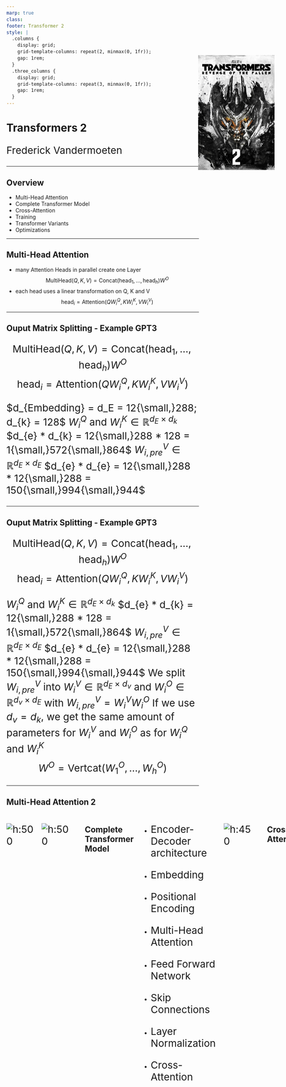```yaml
---
marp: true
class:
footer: Transformer 2
style: |
  .columns {
    display: grid;
    grid-template-columns: repeat(2, minmax(0, 1fr));
    gap: 1rem;
  }
  .three_columns {
    display: grid;
    grid-template-columns: repeat(3, minmax(0, 1fr));
    gap: 1rem;
  }
---
```

<!-- _class:
- lead -->

<style>
img[alt~="top-right"] {
  position: absolute;
  top: 200px;
  right: 30px;
  width: 200px;
}
</style>

# Transformers 2

Frederick Vandermoeten

![top-right](pictures/transformers2.jpg)

---
<!-- paginate: true -->
## Overview

- Multi-Head Attention
- Complete Transformer Model
- Cross-Attention
- Training
- Transformer Variants
- Optimizations

---
<!-- header: Multi-Head Attention -->

## Multi-Head Attention

- many Attention Heads in parallel create one Layer 
  $$\text{MultiHead}(Q, K, V) = \text{Concat}(\text{head}_1, ..., \text{head}_h)W^O$$
- each head uses a linear transformation on Q, K and V
  $$\text{head}_i = \text{Attention}(QW_i^Q, KW_i^K, VW_i^V)$$

---
<!-- header: Multi-Head Attention -->

<style scoped>p{font-size:26px;}</style>

## Ouput Matrix Splitting - Example GPT3

$$\text{MultiHead}(Q, K, V) = \text{Concat}(\text{head}_1, ..., \text{head}_h)W^O$$
$$\text{head}_i = \text{Attention}(QW_i^Q, KW_i^K, VW_i^V)$$

$d_{Embedding} = d_E = 12{\small,}288; d_{k} = 128$
$W^Q_i$ and $W^K_i \in \mathbb{R}^{d_{E} \times d_{k}}$
$d_{e} * d_{k} = 12{\small,}288 * 128 = 1{\small,}572{\small,}864$
$W^V_{i, pre} \in \mathbb{R}^{d_{E} \times d_{E}}$
$d_{e} * d_{e} = 12{\small,}288 * 12{\small,}288 = 150{\small,}994{\small,}944$

---
<!-- header: Multi-Head Attention -->

<style scoped>p{font-size:26px;}</style>

## Ouput Matrix Splitting - Example GPT3

$$\text{MultiHead}(Q, K, V) = \text{Concat}(\text{head}_1, ..., \text{head}_h)W^O$$
$$\text{head}_i = \text{Attention}(QW_i^Q, KW_i^K, VW_i^V)$$

$W^Q_i$ and $W^K_i \in \mathbb{R}^{d_{E} \times d_{k}}$
$d_{e} * d_{k} = 12{\small,}288 * 128 = 1{\small,}572{\small,}864$
$W^V_{i, pre} \in \mathbb{R}^{d_{E} \times d_{E}}$
$d_{e} * d_{e} = 12{\small,}288 * 12{\small,}288 = 150{\small,}994{\small,}944$
We split $W^V_{i, pre}$ into $W^V_i \in \mathbb{R}^{d_{E} \times d_{v}}$ and $W^O_i \in \mathbb{R}^{d_{v} \times d_{E}}$ with $W^V_{i, pre} = W^V_iW^O_i$
If we use $d_{v} = d_{k}$, we get the same amount of parameters for $W^V_i$ and $W^O_i$ as for $W^Q_i$ and $W^K_i$
$$W^O = \text{Vertcat}(W^O_1, ..., W^O_h)$$

---
<!-- header: Multi-Head Attention -->

## Multi-Head Attention 2


<div class="columns">
<div>

![h:500](dl-visuals/Attention/aiayn_dot.png)
  
</div>
<div>

![h:500](dl-visuals/Attention/aiayn_multihead.png)

</div>

---
<!-- header: Complete Transformer Model -->

## Complete Transformer Model

<div class="columns">
<div>

- Encoder-Decoder architecture

- Embedding
- Positional Encoding
- Multi-Head Attention
- Feed Forward Network
- Skip Connections
- Layer Normalization
- Cross-Attention
  
</div>
<div>

![h:450](dl-visuals/Transformers/full_transformer.png)
</div>

---

<!-- header: Cross-Attention -->

## Cross-Attention

<div class="columns">
<div>

- Enables interaction between encoder and decoder
- Decoder uses encoder output as input
- Query comes from the decoder, key and value from the encoder
- Encoder and decoder could be from different modals (text, image, video)

</div>
<div>

![h:450](pictures/cross.png)
[RAS2024](https://magazine.sebastianraschka.com/p/understanding-and-coding-self-attention) (modified)
</div>


---

<!-- header: Training -->

## Training

### Parallelization

- Unlike RNNs, no sequential dependencies between inputs
- Just a bunch of matrix multiplications that can be parallelized very well with modern hardware (GPUs, TPUs)
- We still get order information due to the positional encoding
- Efficient use of training data

![h:150](dl-visuals/RNNs/rnn2.png)


---

<!-- header: Training -->

## Training: Example GPT-2 vs GPT-3

<div class="columns">
<div>

### GPT-2

- 1.5B parameters
- 40 Gb of data

</div>
<div>

### GPT-3

- 176B parameters
- 570 Gb of data

</div>

---

<!-- header: Transformer Variants -->

## Transformer Variants

Transformers were initially designed for NLP, but have since been applied to other tasks as well.

---

<!-- header: Applications -->

## Text Transformers

### GPT - Generative Pre-trained Transformer

- Decoder-only Transformer
- Used for text generation, summarization, question answering, etc.

### BERT - Bidirectional Encoder Representations from Transformers

- Encoder-only Transformer
- Used for text classification, sentiment analysis, etc.

### T5 - Text-to-Text Transfer Transformer

- Encoder-Decoder Transformer
- Less specialized so it needs fine-tuning, useful for e.g. translation

---

<!-- header: Applications -->

## Vision Transformers

### ViT - Vision Transformer

- Images are encoded in patches, then the patches are fed into the Transformer
- Self-Attention is used to learn the global relationships
- Used for image classification, object detection, etc.

### Stable Diffusion

- Diffusion models are encoder-decoder models that use noise for the hidden state
- Cross-Attention is used to integrate text prompts
- Used for image generation, image inpainting, etc.

---

<!-- header: Applications -->

## Audio Transformers

### Wav2Vec

- Operates directly on waveforms
- Speech recognition, especially for low-resource languages

### Audio Spectrogram Transformer

- Uses ViT on spectrograms
- Audio classification (genre, instrument, etc.), speech emotion recognition, etc.

---

<!-- header: Optimizations -->

## Optimizations

### Sparse Transformers

- Attention Layers grow $O(n^2)$ for the context size $n$
- most results of $\text{softmax}(\frac{Q^T K}{\sqrt d_{k}})$ are close to zero
- different ways to reduce the scaling by only considering close values or random feature attention

### Model Distillation

- Train a smaller, faster model with data generated by a larger, slower model
- Teacher/ Student Model

---

<!-- header: Conclusion -->

## Conclusion

- Transformers revolutionized NLP
- Attention is what drives their success
- They are versatile and can be used for many different tasks
- They scale well to large datasets
- Work in progress

---

<!-- header: Sources -->

## Image Sources

All not locally credited images are from [dvgodoy: Deep Learning Visuals](https://github.com/dvgodoy/dl-visuals) [CC BY](https://creativecommons.org/licenses/by/4.0/)

## Main Conceptual Sources

- [Vaswani, A. "Attention is all you need." Advances in Neural Information Processing Systems (2017).](https://arxiv.org/pdf/1706.03762)

- [Raschka: Understanding and coding self-attention](https://magazine.sebastianraschka.com/p/understanding-and-coding-self-attention)

- [3Blue1Brown: Neural Networks Playlist](https://www.youtube.com/playlist?list=PLZHQObOWTQDNU6R1_67000Dx_ZCJB-3pi)

- [SBert Wiki](https://sbert.net)